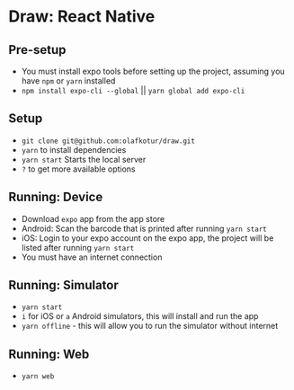 # Draw: React Native

## Pre-setup
* You must install expo tools before setting up the project, assuming you have `npm` or `yarn` installed
* `npm install expo-cli --global` || `yarn global add expo-cli`

## Setup
* `git clone git@github.com:olafkotur/draw.git`
* `yarn` to install dependencies
* `yarn start` Starts the local server
* `?` to get more available options

## Running: Device
* Download `expo` app from the app store
* Android: Scan the barcode that is printed after running `yarn start`
* iOS: Login to your expo account on the expo app, the project will be listed after running `yarn start`
* You must have an internet connection

## Running: Simulator
* `yarn start`
* `i` for iOS or `a` Android simulators, this will install and run the app
* `yarn offline` - this will allow you to run the simulator without internet

## Running: Web
* `yarn web`